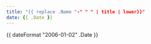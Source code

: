 ```yaml
---
title: "{{ replace .Name "-" " " | title | lower}}"
date: {{ .Date }}
---
```


{{ dateFormat "2006-01-02" .Date }}

